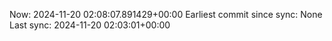Now: 2024-11-20 02:08:07.891429+00:00 Earliest commit since sync: None Last sync: 2024-11-20 02:03:01+00:00
